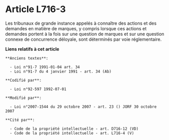 # Article L716-3

Les tribunaux de grande instance appelés à connaître des actions et des demandes en matière de marques, y compris lorsque ces
actions et demandes portent à la fois sur une question de marques et sur une question connexe de concurrence déloyale, sont
déterminés par voie réglementaire.

**Liens relatifs à cet article**

	**Anciens textes**:

	  - Loi n°91-7 1991-01-04 art. 34
	  - Loi n°91-7 du 4 janvier 1991 - art. 34 (Ab)

	**Codifié par**:

	  - Loi n°92-597 1992-07-01

	**Modifié par**:

	  - Loi n°2007-1544 du 29 octobre 2007 - art. 23 () JORF 30 octobre 2007

	**Cité par**:

	  - Code de la propriété intellectuelle - art. D716-12 (VD)
	  - Code de la propriété intellectuelle - art. L716-4 (V)
